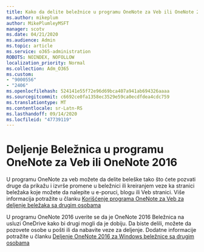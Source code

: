 ```yaml
---
title: Kako da delite beležnice u programu OneNote za Veb ili OneNote 2016
ms.author: mikeplum
author: MikePlumleyMSFT
manager: scotv
ms.date: 04/21/2020
ms.audience: Admin
ms.topic: article
ms.service: o365-administration
ROBOTS: NOINDEX, NOFOLLOW
localization_priority: Normal
ms.collection: Adm_O365
ms.custom:
- "9000556"
- "2406"
ms.openlocfilehash: 524141e55f72e96d69bca407a941ab694326aaaa
ms.sourcegitcommit: c6692ce0fa1358ec3529e59ca0ecdfdea4cdc759
ms.translationtype: MT
ms.contentlocale: sr-Latn-RS
ms.lasthandoff: 09/14/2020
ms.locfileid: "47739119"
---
```

# <a name="share-notebooks-in-onenote-for-the-web-or-onenote-2016"></a>Deljenje Beležnica u programu OneNote za Veb ili OneNote 2016

U programu OneNote za veb možete da delite beleške tako što ćete pozvati druge da prikažu i izvrše promene u beležnici ili kreiranjem veze ka stranici beležaka koje možete da nalepite u e-poruci, blogu ili Veb stranici. Više informacija potražite u članku [Korišćenje programa OneNote za Veb za deljenje beležaka sa drugim osobama](https://support.office.com/article/D3481FBE-E06C-4883-B7E9-B2EE9F38AED3)

U programu OneNote 2016 uverite se da je OneNote 2016 Beležnica na usluzi OneDrive kako bi drugi mogli da je dobiju. Da biste delili, možete da pozovete osobe u pošti ili da nabavite veze za deljenje. Dodatne informacije potražite u članku [Deljenje OneNote 2016 za Windows beležnice sa drugim osobama](https://support.office.com/article/d14b6033-7a95-4536-9216-bb0a5e0f8285)